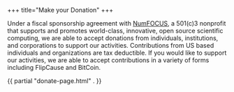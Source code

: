 +++
title="Make your Donation"
+++

Under a fiscal sponsorship agreement with [NumFOCUS](https://www.numfocus.org/), a 501(c)3 nonprofit that supports and promotes world-class, innovative, open source scientific computing, we are able to accept donations from individuals, institutions, and corporations to support our activities. Contributions from US based individuals and organizations are tax deductible. If you would like to support our activities, we are able to accept contributions in a variety of forms including FlipCause and BitCoin.
            
{{ partial "donate-page.html" . }}
